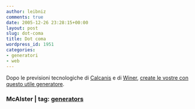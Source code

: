 ```yaml
---
author: leibniz
comments: true
date: 2005-12-26 23:28:15+00:00
layout: post
slug: dot-coma
title: Dot coma
wordpress_id: 1951
categories:
- generatori
- web
---
```


Dopo le previsioni tecnologiche di [Calcanis](http://www.calacanis.com/2005/12/23/my-predictions-for-2006/) e di [Winer](http://scripting.wordpress.com/2005/12/23/2006-predictions/), [create le vostre con questo utile generatore](http://www.mcalisterdesigns.com/blog/dotcom_predictions.php).

### McAlster | tag: [generators](http://www.technorati.com/tags/generators)
